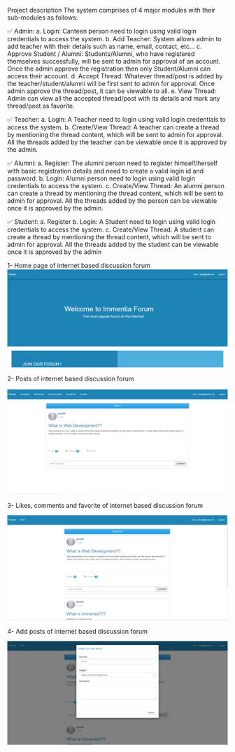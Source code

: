 
Project description
The system comprises of 4 major modules with their sub-modules as follows:










✅ Admin:
a. Login: Canteen person need to login using valid login credentials to access the system.
b. Add Teacher: System allows admin to add teacher with their details such as name, email,
contact, etc…
c. Approve Student / Alumni: Students/Alumni, who have registered themselves successfully,
will be sent to admin for approval of an account. Once the admin approve the registration
then only Student/Alumni can access their account.
d. Accept Thread: Whatever thread/post is added by the teacher/student/alumni will be first
sent to admin for approval. Once admin approve the thread/post, it can be viewable to all.
e. View Thread: Admin can view all the accepted thread/post with its details and mark any
thread/post as favorite.






✅ Teacher:
a. Login: A Teacher need to login using valid login credentials to access the system.
b. Create/View Thread: A teacher can create a thread by mentioning the thread content,
which will be sent to admin for approval. All the threads added by the teacher can be
viewable once it is approved by the admin.








✅ Alumni:
a. Register: The alumni person need to register himself/herself with basic registration details
and need to create a valid login id and password.
b. Login: Alumni person need to login using valid login credentials to access the system.
c. Create/View Thread: An alumni person can create a thread by mentioning the thread
content, which will be sent to admin for approval. All the threads added by the person can
be viewable once it is approved by the admin.





✅ Student:
a. Register
b. Login: A Student need to login using valid login credentials to access the system.
c. Create/View Thread: A student can create a thread by mentioning the thread content,
which will be sent to admin for approval. All the threads added by the student can be
viewable once it is approved by the admin


1- Home page of internet based discussion forum
![](images/Forum1.PNG)

2- Posts of internet based discussion forum

![](images/forum2.PNG)

3- Likes, comments and favorite  of internet based discussion forum


![](images/forum3.PNG)

4- Add posts of internet based discussion forum

![](images/forum4.PNG)

